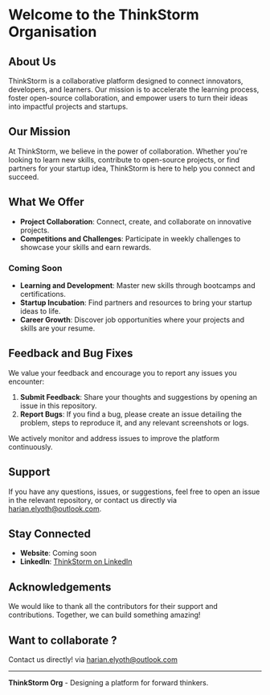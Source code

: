 # Welcome to the ThinkStorm Organisation

## About Us

ThinkStorm is a collaborative platform designed to connect innovators, developers, and learners. Our mission is to accelerate the learning process, foster open-source collaboration, and empower users to turn their ideas into impactful projects and startups.

## Our Mission

At ThinkStorm, we believe in the power of collaboration. Whether you're looking to learn new skills, contribute to open-source projects, or find partners for your startup idea, ThinkStorm is here to help you connect and succeed.

## What We Offer

- **Project Collaboration**: Connect, create, and collaborate on innovative projects.
- **Competitions and Challenges**: Participate in weekly challenges to showcase your skills and earn rewards.

### Coming Soon

- **Learning and Development**: Master new skills through bootcamps and certifications.
- **Startup Incubation**: Find partners and resources to bring your startup ideas to life.
- **Career Growth**: Discover job opportunities where your projects and skills are your resume.

## Feedback and Bug Fixes

We value your feedback and encourage you to report any issues you encounter:

1. **Submit Feedback**: Share your thoughts and suggestions by opening an issue in this repository.
2. **Report Bugs**: If you find a bug, please create an issue detailing the problem, steps to reproduce it, and any relevant screenshots or logs.

We actively monitor and address issues to improve the platform continuously.

## Support

If you have any questions, issues, or suggestions, feel free to open an issue in the relevant repository, or contact us directly via [harian.elyoth@outlook.com](mailto:harian.elyoth@outlook.com).

## Stay Connected

- **Website**: Coming soon
- **LinkedIn**: [ThinkStorm on LinkedIn](https://www.linkedin.com/company/think-storm/)

## Acknowledgements

We would like to thank all the contributors for their support and contributions. Together, we can build something amazing!

## Want to collaborate ?

Contact us directly! via [harian.elyoth@outlook.com](mailto:harian.elyoth@outlook.com)

---

**ThinkStorm Org** - Designing a platform for forward thinkers.
